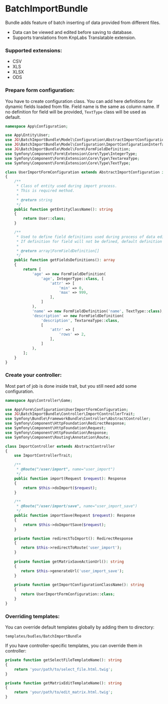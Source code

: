 BatchImportBundle
=

Bundle adds feature of batch inserting of data provided from different files. 
* Data can be viewed and edited before saving to database.
* Supports translations from KnpLabs Translatable extension.

### Supported extensions:
* CSV
* XLS
* XLSX
* ODS

### Prepare form configuration:

You have to create configuration class. You can add here definitions for dynamic fields loaded from file. 
Field name is the same as column name. If no definition for field will be provided, `TextType` class will be used as default.

```php
namespace App\Configuration;

use App\Entity\User;
use JG\BatchImportBundle\Model\Configuration\AbstractImportConfiguration;
use JG\BatchImportBundle\Model\Configuration\ImportConfigurationInterface;
use JG\BatchImportBundle\Model\Form\FormFieldDefinition;
use Symfony\Component\Form\Extension\Core\Type\IntegerType;
use Symfony\Component\Form\Extension\Core\Type\TextareaType;
use Symfony\Component\Form\Extension\Core\Type\TextType;

class UserImportFormConfiguration extends AbstractImportConfiguration implements ImportConfigurationInterface
{
    /**
     * Class of entity used during import process.
     * This is required method.
     *
     * @return string
     */
    public function getEntityClassName(): string
    {
        return User::class;
    }

    /**
     * Used to define field definitions used during process of data editing.
     * If definition for field will not be defined, default definition will be used.
     *
     * @return array|FormFieldDefinition[]
     */
    public function getFieldsDefinitions(): array
    {
        return [
            'age' => new FormFieldDefinition(
                'age', IntegerType::class, [
                    'attr' => [
                        'min' => 0,
                        'max' => 999,
                    ],
                ]
            ),
            'name' => new FormFieldDefinition('name', TextType::class),
            'description' => new FormFieldDefinition(
                'description', TextareaType::class,
                [
                    'attr' => [
                        'rows' => 2,
                    ],
                ]
            ),
        ];
    }
}
```

### Create your controller:

Most part of job is done inside trait, but you still need add some configuration.

```php
namespace App\Controller\Game;

use App\Form\Configuration\UserImportFormConfiguration;
use JG\BatchImportBundle\Controller\ImportControllerTrait;
use Symfony\Bundle\FrameworkBundle\Controller\AbstractController;
use Symfony\Component\HttpFoundation\RedirectResponse;
use Symfony\Component\HttpFoundation\Request;
use Symfony\Component\HttpFoundation\Response;
use Symfony\Component\Routing\Annotation\Route;

class ImportController extends AbstractController
{
    use ImportControllerTrait;

    /**
     * @Route("/user/import", name="user_import")
     */
    public function import(Request $request): Response
    {
        return $this->doImport($request);
    }

    /**
     * @Route("/user/import/save", name="user_import_save")
     */
    public function importSave(Request $request): Response
    {
        return $this->doImportSave($request);
    }

    private function redirectToImport(): RedirectResponse
    {
       return $this->redirectToRoute('user_import');
    }
    
    private function getMatrixSaveActionUrl(): string
    {
       return $this->generateUrl('user_import_save');
    }
    
    private function getImportConfigurationClassName(): string
    {
       return UserImportFormConfiguration::class;
    }
}
```

### Overriding templates:

You can override default templates globally by adding them to directory:

```
templates/budles/BatchImportBundle
```

If you have controller-specific templates, you can override them in controller:

```php
private function getSelectFileTemplateName(): string
{
    return 'your/path/to/select_file.html.twig';
}

private function getMatrixEditTemplateName(): string
{
    return 'your/path/to/edit_matrix.html.twig';
}
```
